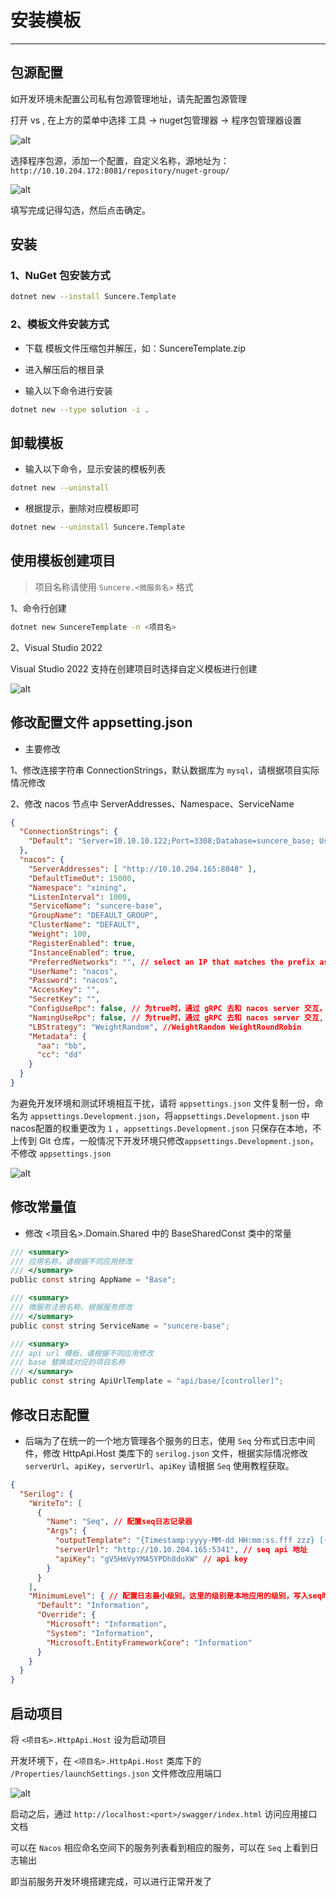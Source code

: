 # 安装模板

---

## 包源配置

如开发环境未配置公司私有包源管理地址，请先配置包源管理

打开 vs , 在上方的菜单中选择 工具 -> nuget包管理器 -> 程序包管理器设置

![alt](../../../assets/img/framework/dotnet/package-source.png)

选择程序包源，添加一个配置，自定义名称，源地址为：`http://10.10.204.172:8081/repository/nuget-group/`

![alt](../../../assets/img/framework/dotnet/set-package-source.png)

填写完成记得勾选，然后点击确定。

## 安装

### 1、NuGet 包安装方式

```bash
dotnet new --install Suncere.Template
```

### 2、模板文件安装方式

- 下载 模板文件压缩包并解压，如：SuncereTemplate.zip

- 进入解压后的根目录

- 输入以下命令进行安装

```bash
dotnet new --type solution -i .
```

## 卸载模板

- 输入以下命令，显示安装的模板列表

```bash
dotnet new --uninstall
```

- 根据提示，删除对应模板即可

```bash
dotnet new --uninstall Suncere.Template
```

## 使用模板创建项目

> 项目名称请使用 `Suncere.<微服务名>` 格式

1、命令行创建

```bash
dotnet new SuncereTemplate -n <项目名>
```

2、Visual Studio 2022

Visual Studio 2022 支持在创建项目时选择自定义模板进行创建

![alt](../../../assets/img/framework/dotnet/vs-template.png)

## 修改配置文件 appsetting.json

- 主要修改

1、修改连接字符串 ConnectionStrings，默认数据库为 `mysql`，请根据项目实际情况修改

2、修改 nacos 节点中 ServerAddresses、Namespace、ServiceName

```json
{
  "ConnectionStrings": {
    "Default": "Server=10.10.10.122;Port=3308;Database=suncere_base; User=root;Password=****;character set=utf8;Max Pool Size=200;Min Pool Size=3;pooling=true;Connection Lifetime=0"
  },
  "nacos": {
    "ServerAddresses": [ "http://10.10.204.165:8848" ],
    "DefaultTimeOut": 15000,
    "Namespace": "xining",
    "ListenInterval": 1000,
    "ServiceName": "suncere-base",
    "GroupName": "DEFAULT_GROUP",
    "ClusterName": "DEFAULT",
    "Weight": 100,
    "RegisterEnabled": true,
    "InstanceEnabled": true,
    "PreferredNetworks": "", // select an IP that matches the prefix as the service registration IP
    "UserName": "nacos",
    "Password": "nacos",
    "AccessKey": "",
    "SecretKey": "",
    "ConfigUseRpc": false, // 为true时，通过 gRPC 去和 nacos server 交互，nacos 2.x版本要设置为true
    "NamingUseRpc": false, // 为true时，通过 gRPC 去和 nacos server 交互, nacos 2.x版本要设置为true
    "LBStrategy": "WeightRandom", //WeightRandom WeightRoundRobin
    "Metadata": {
      "aa": "bb",
      "cc": "dd"
    }
  }
}

```

为避免开发环境和测试环境相互干扰，请将 `appsettings.json` 文件复制一份，命名为 `appsettings.Development.json`，将`appsettings.Development.json` 中nacos配置的权重更改为 `1` ，`appsettings.Development.json` 只保存在本地，不上传到 Git 仓库，一般情况下开发环境只修改`appsettings.Development.json`，不修改 `appsettings.json`

![alt](../../../assets/img/framework/dotnet/appsettings-develop.png)

## 修改常量值

- 修改 <项目名>.Domain.Shared 中的 BaseSharedConst 类中的常量

```C
/// <summary>
/// 应用名称，请根据不同应用修改
/// </summary>
public const string AppName = "Base";

/// <summary>
/// 微服务注册名称，根据服务修改
/// </summary>
public const string ServiceName = "suncere-base";

/// <summary>
/// api url 模板，请根据不同应用修改
/// base 替换成对应的项目名称
/// </summary>
public const string ApiUrlTemplate = "api/base/[controller]";
```

## 修改日志配置

- 后端为了在统一的一个地方管理各个服务的日志，使用 `Seq` 分布式日志中间件，修改 HttpApi.Host 类库下的 `serilog.json` 文件，根据实际情况修改 `serverUrl`、`apiKey`，`serverUrl`、`apiKey` 请根据 `Seq` 使用教程获取。

```json
{
  "Serilog": {
    "WriteTo": [
      {
        "Name": "Seq", // 配置seq日志记录器
        "Args": {
          "outputTemplate": "{Timestamp:yyyy-MM-dd HH:mm:ss.fff zzz} [{Level:u3}] [{CorrelationId}] {Message:lj}{NewLine}{Exception}",
          "serverUrl": "http://10.10.204.165:5341", // seq api 地址
          "apiKey": "gV5HmVyYMA5YPDh8doXW" // api key
        }
      }
    ],
    "MinimumLevel": { // 配置日志最小级别，这里的级别是本地应用的级别，写入seq时会被Api key中配置的级别再次过滤
      "Default": "Information",
      "Override": {
        "Microsoft": "Information",
        "System": "Information",
        "Microsoft.EntityFrameworkCore": "Information"
      }
    }
  }
}
```

## 启动项目

将 `<项目名>.HttpApi.Host` 设为启动项目

开发环境下，在 `<项目名>.HttpApi.Host` 类库下的 `/Properties/launchSettings.json` 文件修改应用端口

![alt](../../../assets/img/framework/dotnet/deve-port.png)

启动之后，通过 `http://localhost:<port>/swagger/index.html` 访问应用接口文档

可以在 `Nacos` 相应命名空间下的服务列表看到相应的服务，可以在 `Seq` 上看到日志输出

即当前服务开发环境搭建完成，可以进行正常开发了
